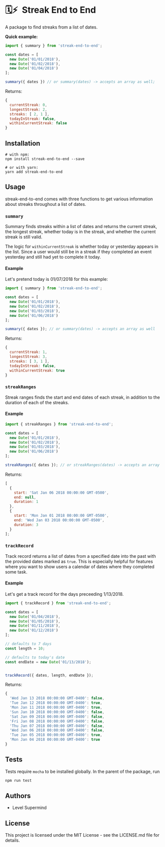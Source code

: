 # 🗓⚡️  Streak End to End

A package to find streaks from a list of dates.

**Quick example:**

```js
import { summary } from 'streak-end-to-end';

const dates = [
  new Date('01/01/2018'),
  new Date('01/02/2018'),
  new Date('01/04/2018')
];

summary({ dates }) // or summary(dates) -> accepts an array as well;
```

Returns:

```js
{
  currentStreak: 0,
  longestStreak: 2,
  streaks: [ 2, 1 ],
  todayInStreak: false,
  withinCurrentStreak: false
}
```

## Installation

```shell
# with npm:
npm install streak-end-to-end --save

# or with yarn:
yarn add streak-end-to-end
```

## Usage

streak-end-to-end comes with three functions to get various information about streaks throughout a list of dates.

### `summary`

Summary finds streaks within a list of dates and returns the current streak, the longest streak, whether today is in the streak, and whether the current streak is still valid.

The logic for `withinCurrentStreak` is whether today or yesterday appears in the list. Since a user would still be in a streak if they completed an event yesterday and still had yet to complete it today.

#### Example

Let's pretend today is 01/07/2018 for this example:

```js
import { summary } from 'streak-end-to-end';

const dates = [
  new Date('01/01/2018'),
  new Date('01/02/2018'),
  new Date('01/03/2018'),
  new Date('01/06/2018')
];

summary({ dates }); // or summary(dates) -> accepts an array as well
```

Returns:

```js
{
  currentStreak: 1,
  longestStreak: 3,
  streaks: [ 3, 1 ],
  todayInStreak: false,
  withinCurrentStreak: true
}
```

### `streakRanges`

Streak ranges finds the start and end dates of each streak, in addition to the duration of each of the streaks.

#### Example

```js
import { streakRanges } from 'streak-end-to-end';

const dates = [
  new Date('01/01/2018'),
  new Date('01/02/2018'),
  new Date('01/03/2018'),
  new Date('01/06/2018')
];

streakRanges({ dates }); // or streakRanges(dates) -> accepts an array as well
```

Returns:

```js
[
  {
    start: 'Sat Jan 06 2018 00:00:00 GMT-0500',
    end: null,
    duration: 1
  },
  {
    start: 'Mon Jan 01 2018 00:00:00 GMT-0500',
    end: 'Wed Jan 03 2018 00:00:00 GMT-0500',
    duration: 3
  }
];
```

### `trackRecord`

Track record returns a list of dates from a specified date into the past with the provided dates marked as `true`. This is especially helpful for features where you want to show users a calendar of dates where they completed some task.

#### Example

Let's get a track record for the days preceeding 1/13/2018.

```js
import { trackRecord } from 'streak-end-to-end';

const dates = [
  new Date('01/04/2018'),
  new Date('01/05/2018'),
  new Date('01/11/2018'),
  new Date('01/12/2018')
];

// defaults to 7 days
const length = 10;

// defaults to today's date
const endDate = new Date('01/13/2018');


trackRecord({ dates, length, endDate });
```

Returns:

```js
{
  'Wed Jan 13 2018 00:00:00 GMT-0400': false,
  'Tue Jan 12 2018 00:00:00 GMT-0400': true,
  'Mon Jan 11 2018 00:00:00 GMT-0400': true,
  'Sun Jan 10 2018 00:00:00 GMT-0400': false,
  'Sat Jan 09 2018 00:00:00 GMT-0400': false,
  'Fri Jan 08 2018 00:00:00 GMT-0400': false,
  'Thu Jan 07 2018 00:00:00 GMT-0400': false,
  'Wed Jan 06 2018 00:00:00 GMT-0400': false,
  'Tue Jan 05 2018 00:00:00 GMT-0400': true,
  'Mon Jan 04 2018 00:00:00 GMT-0400': true
}
```

## Tests

Tests require `mocha` to be installed globally. In the parent of the package, run

```bash
npm run test
```

## Authors

* Level Supermind

## License

This project is licensed under the MIT License - see the LICENSE.md file for details.
